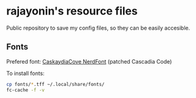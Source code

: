 # rajayonin's resource files

Public repository to save my config files, so they can be easily accesible.

## Fonts
Prefered font: [CaskaydiaCove NerdFont](https://github.com/ryanoasis/nerd-fonts/tree/master/patched-fonts/CascadiaMono) (patched Cascadia Code)


To install fonts:
```bash
cp fonts/*.tff ~/.local/share/fonts/
fc-cache -f -v
```
